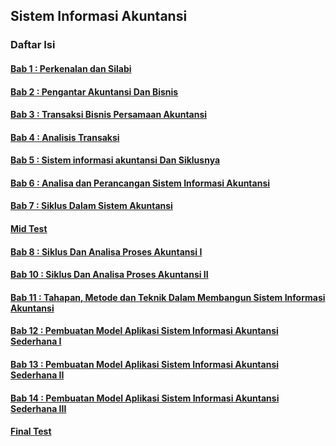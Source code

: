 ## Sistem Informasi Akuntansi 

### Daftar Isi

#### [Bab 1  : Perkenalan dan Silabi](./README.md)
#### [Bab 2  : Pengantar Akuntansi Dan Bisnis](./bab2.ipynb)
#### [Bab 3  : Transaksi Bisnis Persamaan Akuntansi](./bab3.ipynb)
#### [Bab 4  : Analisis Transaksi](./bab4.ipynb)
#### [Bab 5  : Sistem informasi akuntansi Dan Siklusnya](./bab5.ipynb)
#### [Bab 6  : Analisa dan Perancangan Sistem Informasi Akuntansi](./bab6.ipynb)
#### [Bab 7  : Siklus Dalam Sistem Akuntansi](./bab7.ipynb)
#### [Mid Test](./mid.ipynb)
#### [Bab 8  : Siklus Dan Analisa Proses Akuntansi I](./bab8.ipynb)
#### [Bab 10 : Siklus Dan Analisa Proses Akuntansi II](./bab9.ipynb)
#### [Bab 11 : Tahapan, Metode dan Teknik Dalam Membangun Sistem  Informasi Akuntansi](./bab10.ipynb)
#### [Bab 12 : Pembuatan Model Aplikasi Sistem Informasi Akuntansi Sederhana I](./bab11.ipynb)
#### [Bab 13 : Pembuatan Model Aplikasi Sistem Informasi Akuntansi Sederhana II ](./bab12.ipynb)
#### [Bab 14 : Pembuatan Model Aplikasi Sistem Informasi Akuntansi Sederhana III ](./bab13.ipynb)
#### [Final Test](./final.ipynb)

